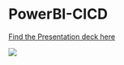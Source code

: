 # PowerBI-CICD

[Find the Presentation deck here](https://github.com/jayendranarumugam/PowerBI-CICD/blob/master/CICD%20for%20PowerBI%20Reports.pdf)

![](https://social.technet.microsoft.com/wiki/cfs-filesystemfile.ashx/__key/communityserver-components-imagefileviewer/communityserver-wikis-components-files-00-00-00-00-05/1222.Feature.jpg_2D00_550x0.jpg)
